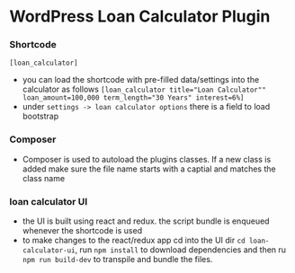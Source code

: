 # WordPress Loan Calculator Plugin

### Shortcode
`[loan_calculator]`

- you can load the shortcode with pre-filled data/settings into the calculator as follows `[loan_calculator title="Loan Calculator"" loan_amount=100,000 term_length="30 Years" interest=6%]`
- under `settings -> loan calculator options` there is a field to load bootstrap

### Composer
- Composer is used to autoload the plugins classes. If a new class is added make sure the file name starts with a captial and matches the class name

### loan calculator UI
- the UI is built using react and redux. the script bundle is enqueued whenever the shortcode is used
- to make changes to the react/redux app cd into the UI dir `cd loan-calculator-ui`,  run `npm install` to download dependencies and then ru `npm run build-dev` to transpile and bundle the files.
